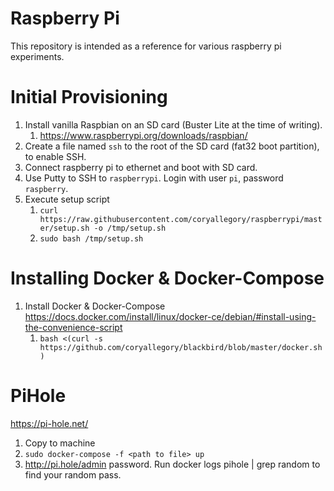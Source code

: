 # Raspberry Pi

This repository is intended as a reference for various raspberry pi experiments.

# Initial Provisioning

1. Install vanilla Raspbian on an SD card (Buster Lite at the time of writing).
   1. https://www.raspberrypi.org/downloads/raspbian/
1. Create a file named `ssh` to the root of the SD card (fat32 boot partition), to enable SSH.
1. Connect raspberry pi to ethernet and boot with SD card.
1. Use Putty to SSH to `raspberrypi`. Login with user `pi`, password `raspberry`.
1. Execute setup script
   1. `curl https://raw.githubusercontent.com/coryallegory/raspberrypi/master/setup.sh -o /tmp/setup.sh`
   1. `sudo bash /tmp/setup.sh`

# Installing Docker & Docker-Compose

1. Install Docker & Docker-Compose https://docs.docker.com/install/linux/docker-ce/debian/#install-using-the-convenience-script
   1. `bash <(curl -s https://github.com/coryallegory/blackbird/blob/master/docker.sh)`

# PiHole

https://pi-hole.net/
1. Copy to machine
1. `sudo docker-compose -f <path to file> up`
1. http://pi.hole/admin password. Run docker logs pihole | grep random to find your random pass.
